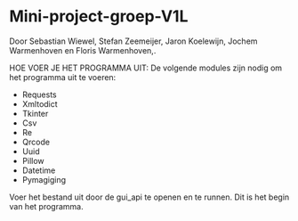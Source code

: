 # Mini-project-groep-V1L
Door Sebastian Wiewel, Stefan Zeemeijer, Jaron Koelewijn, Jochem Warmenhoven en Floris Warmenhoven,.


HOE VOER JE HET PROGRAMMA UIT:
De volgende modules zijn nodig om het programma uit te voeren:
- Requests
- Xmltodict
- Tkinter
- Csv
- Re
- Qrcode
- Uuid
- Pillow
- Datetime
- Pymagiging

Voer het bestand uit door de gui_api te openen en te runnen. Dit is het begin van het programma. 
